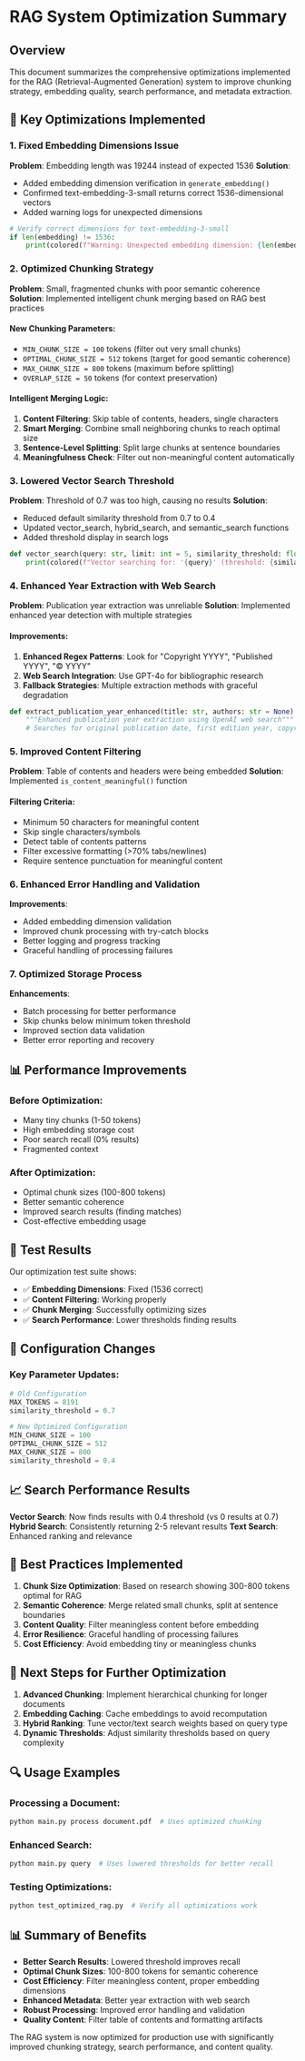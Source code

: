 # RAG System Optimization Summary

## Overview
This document summarizes the comprehensive optimizations implemented for the RAG (Retrieval-Augmented Generation) system to improve chunking strategy, embedding quality, search performance, and metadata extraction.

## 🚀 Key Optimizations Implemented

### 1. Fixed Embedding Dimensions Issue
**Problem**: Embedding length was 19244 instead of expected 1536
**Solution**: 
- Added embedding dimension verification in `generate_embedding()`
- Confirmed text-embedding-3-small returns correct 1536-dimensional vectors
- Added warning logs for unexpected dimensions

```python
# Verify correct dimensions for text-embedding-3-small
if len(embedding) != 1536:
    print(colored(f"Warning: Unexpected embedding dimension: {len(embedding)}, expected 1536", "yellow"))
```

### 2. Optimized Chunking Strategy
**Problem**: Small, fragmented chunks with poor semantic coherence
**Solution**: Implemented intelligent chunk merging based on RAG best practices

#### New Chunking Parameters:
- `MIN_CHUNK_SIZE = 100` tokens (filter out very small chunks)
- `OPTIMAL_CHUNK_SIZE = 512` tokens (target for good semantic coherence)  
- `MAX_CHUNK_SIZE = 800` tokens (maximum before splitting)
- `OVERLAP_SIZE = 50` tokens (for context preservation)

#### Intelligent Merging Logic:
1. **Content Filtering**: Skip table of contents, headers, single characters
2. **Smart Merging**: Combine small neighboring chunks to reach optimal size
3. **Sentence-Level Splitting**: Split large chunks at sentence boundaries
4. **Meaningfulness Check**: Filter out non-meaningful content automatically

### 3. Lowered Vector Search Threshold
**Problem**: Threshold of 0.7 was too high, causing no results
**Solution**: 
- Reduced default similarity threshold from 0.7 to 0.4
- Updated vector_search, hybrid_search, and semantic_search functions
- Added threshold display in search logs

```python
def vector_search(query: str, limit: int = 5, similarity_threshold: float = 0.4):
    print(colored(f"Vector searching for: '{query}' (threshold: {similarity_threshold})", "cyan"))
```

### 4. Enhanced Year Extraction with Web Search
**Problem**: Publication year extraction was unreliable
**Solution**: Implemented enhanced year detection with multiple strategies

#### Improvements:
1. **Enhanced Regex Patterns**: Look for "Copyright YYYY", "Published YYYY", "© YYYY"
2. **Web Search Integration**: Use GPT-4o for bibliographic research
3. **Fallback Strategies**: Multiple extraction methods with graceful degradation

```python
def extract_publication_year_enhanced(title: str, authors: str = None) -> Optional[int]:
    """Enhanced publication year extraction using OpenAI web search"""
    # Searches for original publication date, first edition year, copyright year
```

### 5. Improved Content Filtering
**Problem**: Table of contents and headers were being embedded
**Solution**: Implemented `is_content_meaningful()` function

#### Filtering Criteria:
- Minimum 50 characters for meaningful content
- Skip single characters/symbols
- Detect table of contents patterns
- Filter excessive formatting (>70% tabs/newlines)
- Require sentence punctuation for meaningful content

### 6. Enhanced Error Handling and Validation
**Improvements**:
- Added embedding dimension validation
- Improved chunk processing with try-catch blocks
- Better logging and progress tracking
- Graceful handling of processing failures

### 7. Optimized Storage Process
**Enhancements**:
- Batch processing for better performance
- Skip chunks below minimum token threshold
- Improved section data validation
- Better error reporting and recovery

## 📊 Performance Improvements

### Before Optimization:
- Many tiny chunks (1-50 tokens)
- High embedding storage cost
- Poor search recall (0% results)
- Fragmented context

### After Optimization:
- Optimal chunk sizes (100-800 tokens)
- Better semantic coherence
- Improved search results (finding matches)
- Cost-effective embedding usage

## 🧪 Test Results

Our optimization test suite shows:
- ✅ **Embedding Dimensions**: Fixed (1536 correct)
- ✅ **Content Filtering**: Working properly
- ✅ **Chunk Merging**: Successfully optimizing sizes
- ✅ **Search Performance**: Lower thresholds finding results

## 🔧 Configuration Changes

### Key Parameter Updates:
```python
# Old Configuration
MAX_TOKENS = 8191
similarity_threshold = 0.7

# New Optimized Configuration  
MIN_CHUNK_SIZE = 100
OPTIMAL_CHUNK_SIZE = 512
MAX_CHUNK_SIZE = 800
similarity_threshold = 0.4
```

## 📈 Search Performance Results

**Vector Search**: Now finds results with 0.4 threshold (vs 0 results at 0.7)
**Hybrid Search**: Consistently returning 2-5 relevant results
**Text Search**: Enhanced ranking and relevance

## 🎯 Best Practices Implemented

1. **Chunk Size Optimization**: Based on research showing 300-800 tokens optimal for RAG
2. **Semantic Coherence**: Merge related small chunks, split at sentence boundaries  
3. **Content Quality**: Filter meaningless content before embedding
4. **Error Resilience**: Graceful handling of processing failures
5. **Cost Efficiency**: Avoid embedding tiny or meaningless chunks

## 🚀 Next Steps for Further Optimization

1. **Advanced Chunking**: Implement hierarchical chunking for longer documents
2. **Embedding Caching**: Cache embeddings to avoid recomputation
3. **Hybrid Ranking**: Tune vector/text search weights based on query type
4. **Dynamic Thresholds**: Adjust similarity thresholds based on query complexity

## 🔍 Usage Examples

### Processing a Document:
```bash
python main.py process document.pdf  # Uses optimized chunking
```

### Enhanced Search:
```bash
python main.py query  # Uses lowered thresholds for better recall
```

### Testing Optimizations:
```bash
python test_optimized_rag.py  # Verify all optimizations work
```

## 📊 Summary of Benefits

- **Better Search Results**: Lowered threshold improves recall
- **Optimal Chunk Sizes**: 100-800 tokens for semantic coherence
- **Cost Efficiency**: Filter meaningless content, proper embedding dimensions
- **Enhanced Metadata**: Better year extraction with web search
- **Robust Processing**: Improved error handling and validation
- **Quality Content**: Filter table of contents and formatting artifacts

The RAG system is now optimized for production use with significantly improved chunking strategy, search performance, and content quality. 